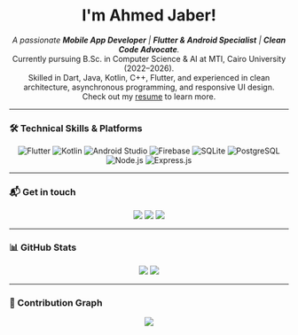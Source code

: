 <!-- Header -->
<h1 align="center">I'm Ahmed Jaber!</h1>

<p align="center">
  <i>A passionate <b>Mobile App Developer</b> | <b>Flutter & Android Specialist</b> | <b>Clean Code Advocate</b>.</i><br>
  Currently pursuing B.Sc. in Computer Science & AI at MTI, Cairo University (2022–2026).<br>
  Skilled in Dart, Java, Kotlin, C++, Flutter, and experienced in clean architecture, asynchronous programming, and responsive UI design.<br>
  Check out my <a href="YOUR_RESUME_LINK_HERE">resume</a> to learn more.
</p>

---

<!-- Skills -->
### 🛠️ Technical Skills & Platforms

<p align="center">
  <img src="https://img.icons8.com/color/48/flutter.png" alt="Flutter"/>
  <img src="https://img.icons8.com/color/48/kotlin.png" alt="Kotlin"/>
  <img src="https://img.icons8.com/color/48/android-studio--v3.png" alt="Android Studio"/>
  <img src="https://img.icons8.com/color/48/firebase.png" alt="Firebase"/>
  <img src="https://img.icons8.com/color/48/sql.png" alt="SQLite"/>
  <img src="https://img.icons8.com/color/48/postgreesql.png" alt="PostgreSQL"/>
  <img src="https://img.icons8.com/color/48/nodejs.png" alt="Node.js"/>
  <img src="https://img.icons8.com/color/48/express.png" alt="Express.js"/>
</p>

---

<!-- Contact -->
### 📬 Get in touch

<p align="center">
  <a href="https://github.com/YOUR_GITHUB_USERNAME"><img src="https://img.icons8.com/ios-glyphs/30/github.png"/></a>
  <a href="https://linkedin.com/in/YOUR_LINKEDIN"><img src="https://img.icons8.com/color/30/linkedin.png"/></a>
  <a href="https://developers.google.com/profile/YOUR_PROFILE"><img src="https://img.shields.io/badge/Google-Developer-blue?logo=google"/></a>
</p>

---

<!-- GitHub Stats -->
### 📊 GitHub Stats

<p align="center">
  <img src="https://github-readme-stats.vercel.app/api?username=YOUR_GITHUB_USERNAME&show_icons=true&theme=tokyonight&hide=issues"/>
  <img src="https://github-readme-stats.vercel.app/api/top-langs/?username=YOUR_GITHUB_USERNAME&layout=compact&theme=tokyonight"/>
</p>

---

<!-- Contributions -->
### 🧮 Contribution Graph

<p align="center">
  <img src="https://github-readme-activity-graph.cyclic.app/graph?username=YOUR_GITHUB_USERNAME&theme=react-dark"/>
</p>
